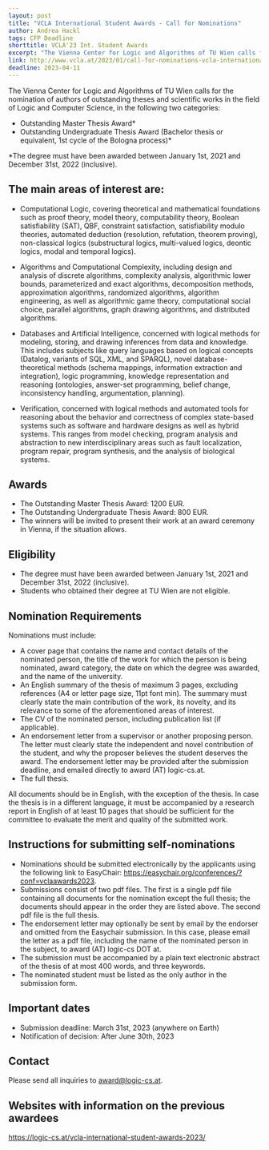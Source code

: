```yaml
---
layout: post
title: "VCLA International Student Awards - Call for Nominations"
author: Andrea Hackl
tags: CFP Deadline 
shorttitle: VCLA'23 Int. Student Awards
excerpt: "The Vienna Center for Logic and Algorithms of TU Wien calls for the nomination of authors of outstanding theses and scientific works in the field of Logic and Computer Science, in the two categories outstanding master thesis and outstanding undergraduate thesis. Submission deadline updated to April 11th."
link: http://www.vcla.at/2023/01/call-for-nominations-vcla-international-student-awards/
deadline: 2023-04-11
---
```


The Vienna Center for Logic and Algorithms of TU Wien calls for the nomination of authors of outstanding theses and scientific works in the field of Logic and Computer Science, in the following two categories:

- Outstanding Master Thesis Award*
- Outstanding Undergraduate Thesis Award (Bachelor thesis or equivalent, 1st cycle of the Bologna process)*

*The degree must have been awarded between January 1st, 2021 and December
31st, 2022 (inclusive).

## The main areas of interest are:

- Computational Logic, covering theoretical and mathematical foundations such as proof theory, model theory, computability theory, Boolean satisfiability (SAT), QBF, constraint satisfaction, satisfiability modulo theories, automated deduction (resolution, refutation, theorem proving), non-classical logics (substructural logics, multi-valued logics, deontic logics, modal and temporal logics).

- Algorithms and Computational Complexity, including design and analysis of discrete algorithms, complexity analysis, algorithmic lower bounds, parameterized and exact algorithms, decomposition methods, approximation algorithms, randomized algorithms, algorithm engineering, as well as algorithmic game theory, computational social choice, parallel algorithms, graph drawing algorithms, and distributed algorithms.

- Databases and Artificial Intelligence, concerned with logical methods for modeling, storing, and drawing inferences from data and knowledge. This includes subjects like query languages based on logical concepts (Datalog, variants of SQL, XML, and SPARQL), novel database-theoretical methods (schema mappings, information extraction and integration), logic programming, knowledge representation and reasoning (ontologies, answer-set programming, belief change, inconsistency handling, argumentation, planning).

- Verification, concerned with logical methods and automated tools for reasoning about the behavior and correctness of complex state-based systems such as software and hardware designs as well as hybrid systems. This ranges from model checking, program analysis and abstraction to new interdisciplinary areas such as fault localization, program repair, program synthesis, and the analysis of biological systems.

## Awards

- The Outstanding Master Thesis Award: 1200 EUR.
- The Outstanding Undergraduate Thesis Award: 800 EUR.
- The winners will be invited to present their work at an award ceremony in Vienna, if the situation allows.

## Eligibility

- The degree must have been awarded between January 1st, 2021 and December 31st, 2022 (inclusive).
- Students who obtained their degree at TU Wien are not eligible.

## Nomination Requirements

Nominations must include:

- A cover page that contains the name and contact details of the nominated person, the title of the work for which the person is being nominated, award category, the date on which the degree was awarded, and the name of the university.
- An English summary of the thesis of maximum 3 pages, excluding references (A4 or letter page size, 11pt font min). The summary must clearly state the main contribution of the work, its novelty, and its relevance to some of the aforementioned areas of interest.
- The CV of the nominated person, including publication list (if applicable).
- An endorsement letter from a supervisor or another proposing person. The letter must clearly state the independent and novel contribution of the student, and why the proposer believes the student deserves the award. The endorsement letter may be provided after the submission deadline, and emailed directly to award (AT) logic-cs.at.
- The full thesis.

All documents should be in English, with the exception of the thesis. In case the thesis is in a different language, it must be accompanied by a research report in English of at least 10 pages that should be sufficient for the committee to evaluate the merit and quality of the submitted work.

## Instructions for submitting self-nominations

- Nominations should be submitted electronically by the applicants using the following link to EasyChair: https://easychair.org/conferences/?conf=vclaawards2023.
- Submissions consist of two pdf files. The first is a single pdf file containing all documents for the nomination except the full thesis; the documents should appear in the order they are listed above. The second pdf file is the full thesis.
- The endorsement letter may optionally be sent by email by the endorser and omitted from the Easychair submission. In this case, please email the letter as a pdf file, including the name of the nominated person in the subject, to award (AT) logic-cs DOT at.
- The submission must be accompanied by a plain text electronic abstract of the thesis of at most 400 words, and three keywords.
- The nominated student must be listed as the only author in the submission form.

## Important dates

- Submission deadline: March 31st, 2023 (anywhere on Earth)
- Notification of decision: After June 30th, 2023

## Contact

Please send all inquiries to award@logic-cs.at.

## Websites with information on the previous awardees

https://logic-cs.at/vcla-international-student-awards-2023/
